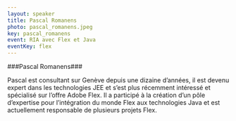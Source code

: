 ```yaml
---
layout: speaker
title: Pascal Romanens
photo: pascal_romanens.jpeg
key: pascal_romanens
event: RIA avec Flex et Java
eventKey: flex
---
```


###Pascal Romanens###

Pascal est consultant sur Genève depuis une dizaine d’années, il est devenu expert dans les technologies JEE et s’est plus récemment intéressé et spécialisé sur l’offre Adobe Flex.
Il a participé à la création d’un pôle d’expertise pour l’intégration du monde Flex aux technologies Java et est actuellement responsable de plusieurs projets Flex.
